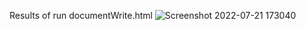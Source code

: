 Results of run documentWrite.html
![Screenshot 2022-07-21 173040](https://user-images.githubusercontent.com/94880683/180318638-1eb524e9-5fbe-4aca-a97f-ddc72f66ab1e.png)
